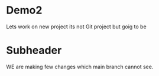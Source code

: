 # Demo2

Lets work on new project
its not Git project but goig to be

# Subheader
WE are making few changes which main branch cannot see.


